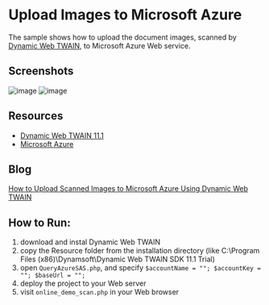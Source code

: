 Upload Images to Microsoft Azure
=========

The sample shows how to upload the document images, scanned by [Dynamic Web TWAIN][1], to Microsoft Azure Web service.

Screenshots
-----------
![image](http://www.codepool.biz/wp-content/uploads/2014/10/azure_upload_start.png)
![image](http://www.codepool.biz/wp-content/uploads/2014/10/uploaded_image.png)

Resources
-----------

* [Dynamic Web TWAIN 11.1][2]
* [Microsoft Azure][3]

Blog
----
[How to Upload Scanned Images to Microsoft Azure Using Dynamic Web TWAIN][4]

How to Run:
-----------
1. download and instal Dynamic Web TWAIN
2. copy the Resource folder from the installation directory (like C:\Program Files (x86)\Dynamsoft\Dynamic Web TWAIN SDK 11.1 Trial)
3. open `QueryAzureSAS.php`, and specify `$accountName = ""; $accountKey = ""; $baseUrl = "";`
4. deploy the project to your Web server
5. visit `online_demo_scan.php` in your Web browser



[1]:http://www.dynamsoft.com/Products/WebTWAIN_Overview.aspx
[2]:http://www.dynamsoft.com/Downloads/WebTWAIN_Download.aspx
[3]:https://manage.windowsazure.com/
[4]:http://www.codepool.biz/cloud/upload-images-to-azure-storage.html
